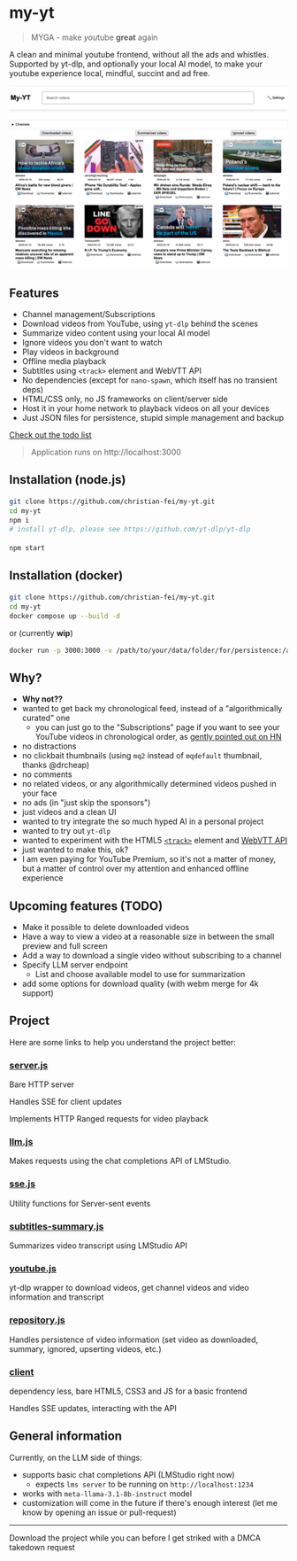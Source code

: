 # my-yt

> MYGA - make *you*tube **great** again

A clean and minimal youtube frontend, without all the ads and whistles.
Supported by yt-dlp, and optionally your local AI model, to make your youtube experience local, mindful, succint and ad free.

![preview my-yt](/preview.png)

## Features

- Channel management/Subscriptions
- Download videos from YouTube, using `yt-dlp` behind the scenes
- Summarize video content using your local AI model
- Ignore videos you don't want to watch
- Play videos in background
- Offline media playback
- Subtitles using `<track>` element and WebVTT API
- No dependencies (except for `nano-spawn`, which itself has no transient deps)
- HTML/CSS only, no JS frameworks on client/server side
- Host it in your home network to playback videos on all your devices
- Just JSON files for persistence, stupid simple management and backup

[Check out the todo list](https://github.com/christian-fei/my-yt/issues/5)


> Application runs on http://localhost:3000 

## Installation (node.js)

```bash
git clone https://github.com/christian-fei/my-yt.git
cd my-yt
npm i
# install yt-dlp, please see https://github.com/yt-dlp/yt-dlp

npm start
```

## Installation (docker)

```bash
git clone https://github.com/christian-fei/my-yt.git
cd my-yt
docker compose up --build -d
```

or (currently **wip**)

```bash
docker run -p 3000:3000 -v /path/to/your/data/folder/for/persistence:/app/data christianfei/my-yt:latest
```


## Why?

- **Why not??**
- wanted to get back my chronological feed, instead of a "algorithmically curated" one
  - you can just go to the "Subscriptions" page if you want to see your YouTube videos in chronological order, as [gently pointed out on HN](https://news.ycombinator.com/item?id=43374730)
- no distractions
- no clickbait thumbnails (using `mq2` instead of `mqdefault` thumbnail, thanks @drcheap)
- no comments
- no related videos, or any algorithmically determined videos pushed in your face
- no ads (in "just skip the sponsors")
- just videos and a clean UI
- wanted to try integrate the so much hyped AI in a personal project
- wanted to try out `yt-dlp`
- wanted to experiment with the HTML5 [`<track>`](https://developer.mozilla.org/en-US/docs/Web/HTML/Element/track) element and [WebVTT API](https://developer.mozilla.org/en-US/docs/Web/API/WebVTT_API)
- just wanted to make this, ok?
- I am even paying for YouTube Premium, so it's not a matter of money, but a matter of control over my attention and enhanced offline experience


## Upcoming features (TODO)

- Make it possible to delete downloaded videos
- Have a way to view a video at a reasonable size in between the small preview and full screen
- Add a way to download a single video without subscribing to a channel
- Specify LLM server endpoint
  - List and choose available model to use for summarization
- add some options for download quality (with webm merge for 4k support)



## Project

Here are some links to help you understand the project better:

### [server.js](https://github.com/christian-fei/my-yt/blob/main/lib/server.js)

Bare HTTP server

Handles SSE for client updates

Implements HTTP Ranged requests for video playback

### [llm.js](https://github.com/christian-fei/my-yt/blob/main/lib/llm.js)

Makes requests using the chat completions API of LMStudio.

### [sse.js](https://github.com/christian-fei/my-yt/blob/main/lib/sse.js)

Utility functions for Server-sent events

### [subtitles-summary.js](https://github.com/christian-fei/my-yt/blob/main/lib/subtitles-summary.js)

Summarizes video transcript using LMStudio API

### [youtube.js](https://github.com/christian-fei/my-yt/blob/main/lib/youtube.js)

yt-dlp wrapper to download videos, get channel videos and video information and transcript

### [repository.js](https://github.com/christian-fei/my-yt/blob/main/lib/repository.js)

Handles persistence of video information (set video as downloaded, summary, ignored, upserting videos, etc.)

### [client](https://github.com/christian-fei/my-yt/tree/main/client)

dependency less, bare HTML5, CSS3 and JS for a basic frontend

Handles SSE updates, interacting with the API

## General information

Currently, on the LLM side of things:

- supports basic chat completions API (LMStudio right now)
  - expects `lms server` to be running on `http://localhost:1234`
- works with `meta-llama-3.1-8b-instruct` model
- customization will come in the future if there's enough interest (let me know by opening an issue or pull-request)


---

Download the project while you can before I get striked with a DMCA takedown request